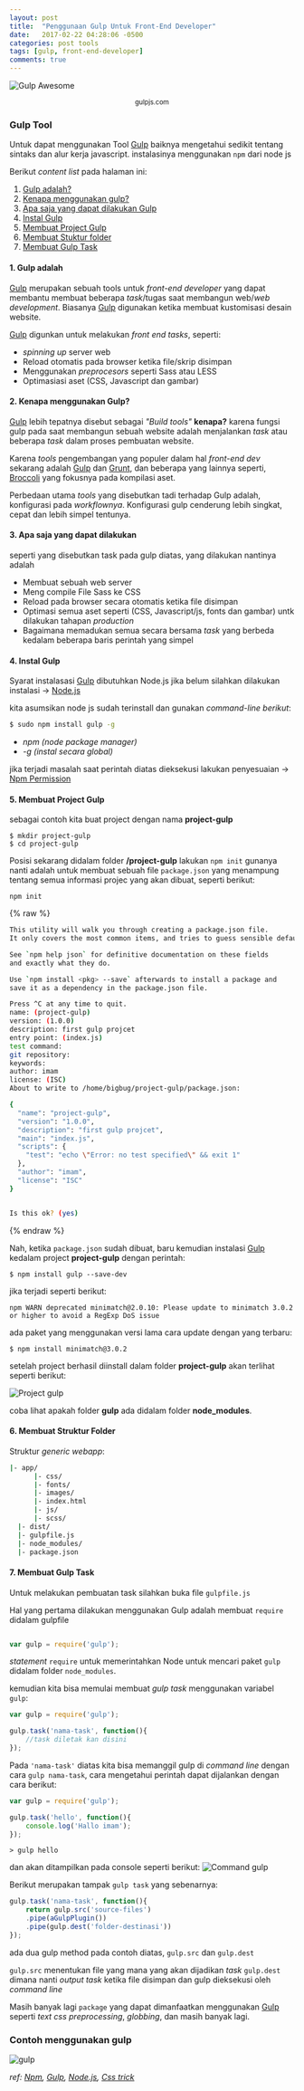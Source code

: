 ```yaml
---
layout: post
title:  "Penggunaan Gulp Untuk Front-End Developer"
date:   2017-02-22 04:28:06 -0500
categories: post tools
tags: [gulp, front-end-developer]
comments: true
---
```


![Gulp Awesome](/assets/img/gulp/gulpjs-cover.png)<center><small class="caption">gulpjs.com</small></center>

### Gulp Tool

<div class="info">Untuk dapat menggunakan Tool <a href="http://gulpjs.com/" target="_blank">Gulp</a> baiknya mengetahui sedikit tentang sintaks dan alur kerja javascript. instalasinya menggunakan <code>npm</code> dari node js</div>

Berikut *content list* pada halaman ini:

1. [Gulp adalah?](#head1)
2. [Kenapa menggunakan gulp?](#head2)
3. [Apa saja yang dapat dilakukan Gulp](#head3)
4. [Instal Gulp](#head4)
5. [Membuat Project Gulp](#head5)
6. [Membuat Stuktur folder](#head6)
7. [Membuat Gulp Task](#head7)

#### 1. <a name="head1"></a> Gulp adalah

[Gulp] merupakan sebuah tools untuk *front-end developer* yang dapat membantu membuat beberapa *task*/tugas saat membangun web/*web development*. Biasanya [Gulp] digunakan ketika membuat kustomisasi desain website.


[Gulp] digunkan untuk melakukan *front end tasks*, seperti:

- *spinning up* server web
- Reload otomatis pada browser ketika file/skrip disimpan
- Menggunakan *preprocesors* seperti Sass atau LESS
- Optimasiasi aset (CSS, Javascript dan gambar)



#### 2. <a name="head2"></a> Kenapa menggunakan Gulp?

[Gulp] lebih tepatnya disebut sebagai *"Build tools"* **kenapa?** karena fungsi gulp pada saat membangun sebuah website adalah menjalankan *task* atau beberapa *task* dalam proses pembuatan website.

Karena *tools* pengembangan yang populer dalam hal *front-end dev* sekarang adalah [Gulp] dan [Grunt], dan beberapa yang lainnya seperti, [Broccoli] yang fokusnya pada kompilasi aset.

Perbedaan utama *tools* yang disebutkan tadi terhadap Gulp adalah, konfigurasi pada *workflownya*. Konfigurasi gulp cenderung lebih singkat, cepat dan lebih simpel tentunya.

#### 3. <a name="head3"></a> Apa saja yang dapat dilakukan

seperti yang disebutkan task pada gulp diatas, yang dilakukan nantinya adalah

- Membuat sebuah web server
- Meng compile File Sass ke CSS
- Reload pada browser secara otomatis ketika file disimpan
- Optimasi semua aset seperti (CSS, Javascript/js, fonts dan gambar) untk dilakukan tahapan *production*
- Bagaimana memadukan semua secara bersama *task* yang berbeda kedalam beberapa baris perintah yang simpel

#### 4. <a name="head4"></a> Instal Gulp

<div class="info">Syarat instalasasi <a href="http://gulpjs.com/" target="_blank">Gulp</a> dibutuhkan Node.js jika belum silahkan dilakukan instalasi &rarr; <a href="https://nodejs.org/" target="_blank">Node.js</a></div>

kita asumsikan node js sudah terinstall dan gunakan *command-line berikut*:

``` bash
$ sudo npm install gulp -g
```

- *npm (node package manager)*
- *-g (instal secara global)*

<div class="info">
  jika terjadi masalah saat perintah diatas dieksekusi lakukan penyesuaian &rarr; <a href="https://www.npmjs.com" target="_blank">Npm Permission</a>
</div>

#### 5. <a name="head5"></a> Membuat Project Gulp

sebagai contoh kita buat project dengan nama **project-gulp**

    $ mkdir project-gulp
    $ cd project-gulp

Posisi sekarang didalam folder **/project-gulp**
lakukan `npm init` gunanya nanti adalah untuk membuat sebuah file `package.json` yang menampung tentang semua informasi projec yang akan dibuat, seperti berikut:

    npm init

{% raw %}
~~~bash
This utility will walk you through creating a package.json file.
It only covers the most common items, and tries to guess sensible defaults.

See `npm help json` for definitive documentation on these fields
and exactly what they do.

Use `npm install <pkg> --save` afterwards to install a package and
save it as a dependency in the package.json file.

Press ^C at any time to quit.
name: (project-gulp)
version: (1.0.0)
description: first gulp projcet
entry point: (index.js)
test command:
git repository:
keywords:
author: imam
license: (ISC)
About to write to /home/bigbug/project-gulp/package.json:

{
  "name": "project-gulp",
  "version": "1.0.0",
  "description": "first gulp projcet",
  "main": "index.js",
  "scripts": {
    "test": "echo \"Error: no test specified\" && exit 1"
  },
  "author": "imam",
  "license": "ISC"
}


Is this ok? (yes)
~~~
{% endraw %}

Nah, ketika `package.json` sudah dibuat, baru kemudian instalasi [Gulp] kedalam project **project-gulp** dengan perintah:

    $ npm install gulp --save-dev

jika terjadi seperti berikut:

    npm WARN deprecated minimatch@2.0.10: Please update to minimatch 3.0.2 or higher to avoid a RegExp DoS issue

ada paket yang menggunakan versi lama cara update dengan yang terbaru:

    $ npm install minimatch@3.0.2

setelah project berhasil diinstall dalam folder **project-gulp** akan terlihat seperti berikut:

![Project gulp](/assets/img/gulp/node.png)

coba lihat apakah folder **gulp** ada didalam folder **node_modules**.

#### 6. <a name="head6"></a> Membuat Struktur Folder

Struktur *generic webapp*:

``` bash
|- app/
      |- css/
      |- fonts/
      |- images/
      |- index.html
      |- js/
      |- scss/
  |- dist/
  |- gulpfile.js
  |- node_modules/
  |- package.json
```

#### 7. <a name="head7"></a> Membuat Gulp Task

Untuk melakukan pembuatan task silahkan buka file `gulpfile.js`

Hal yang pertama dilakukan menggunakan Gulp adalah membuat `require` didalam gulpfile

``` javascript

var gulp = require('gulp');

```

*statement* `require` untuk memerintahkan Node untuk mencari paket `gulp` didalam folder `node_modules`.

kemudian kita bisa memulai membuat *gulp task* menggunakan variabel `gulp`:
``` javascript
var gulp = require('gulp');

gulp.task('nama-task', function(){
	//task diletak kan disini
});
```
Pada `'nama-task'` diatas kita bisa memanggil gulp di *command line* dengan cara `gulp nama-task`, cara mengetahui perintah dapat dijalankan dengan cara berikut:

``` javascript
var gulp = require('gulp');

gulp.task('hello', function(){
	console.log('Hallo imam');
});
```
    > gulp hello

dan akan ditampilkan pada console seperti berikut:
![Command gulp](/assets/img/gulp/cmd-gulp.png)

Berikut merupakan tampak `gulp task` yang sebenarnya:

``` javascript
gulp.task('nama-task', function(){
	return gulp.src('source-files')
	.pipe(aGulpPlugin())
	.pipe(gulp.dest('folder-destinasi'))
});
```
ada dua gulp method pada contoh diatas, `gulp.src` dan `gulp.dest`

`gulp.src` menentukan file yang mana yang akan dijadikan *task*
`gulp.dest` dimana nanti *output task* ketika file disimpan dan gulp dieksekusi oleh *command line*

Masih banyak lagi `package` yang dapat dimanfaatkan menggunakan [Gulp] seperti *text css preprocessing*, *globbing*, dan masih banyak lagi.

### Contoh menggunakan gulp

![gulp](/assets/img/gulp/gulp.png)

*ref: [Npm], [Gulp], [Node.js], [Css trick]*


[Css trick]:https://css-tricks.com/
[Npm]:https://www.npmjs.com/
[Npm Permission]:https://www.npmjs.com/
[Gulp]:http://gulpjs.com/
[Grunt]:http://gruntjs.com/
[Broccoli]:https://github.com/broccolijs/broccoli
[Node.js]:https://nodejs.org/
